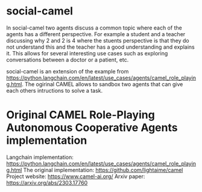 # social-camel

In social-camel two agents discuss a common topic where each of the agents has a different perspective. For example a student and a teacher discussing why 2 and 2 is 4 where the stuents perspective is that they do not understand this and the teacher has a good understanding and explains it. This allows for several interesting use cases such as exploring conversations between a doctor or a patient, etc. 

social-camel is an extension of the example from https://python.langchain.com/en/latest/use_cases/agents/camel_role_playing.html. The ogirinal CAMEL allows to sandbox two agents that can give each others intructions to solve a task. 

# Original CAMEL Role-Playing Autonomous Cooperative Agents implementation
Langchain implementation: https://python.langchain.com/en/latest/use_cases/agents/camel_role_playing.html
The original implementation: https://github.com/lightaime/camel
Project website: https://www.camel-ai.org/
Arxiv paper: https://arxiv.org/abs/2303.17760



